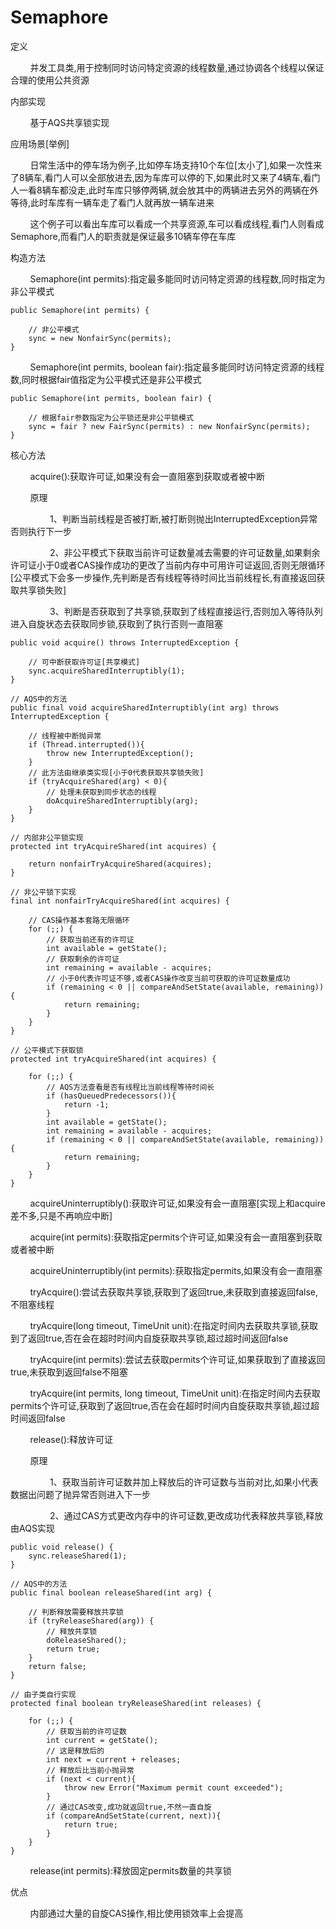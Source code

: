 # Semaphore
定义

&nbsp;&nbsp;&nbsp;&nbsp;&nbsp;&nbsp;&nbsp;&nbsp;并发工具类,用于控制同时访问特定资源的线程数量,通过协调各个线程以保证合理的使用公共资源

内部实现

&nbsp;&nbsp;&nbsp;&nbsp;&nbsp;&nbsp;&nbsp;&nbsp;基于AQS共享锁实现

应用场景[举例]

&nbsp;&nbsp;&nbsp;&nbsp;&nbsp;&nbsp;&nbsp;&nbsp;日常生活中的停车场为例子,比如停车场支持10个车位[太小了],如果一次性来了8辆车,看门人可以全部放进去,因为车库可以停的下,如果此时又来了4辆车,看门人一看8辆车都没走,此时车库只够停两辆,就会放其中的两辆进去另外的两辆在外等待,此时车库有一辆车走了看门人就再放一辆车进来

&nbsp;&nbsp;&nbsp;&nbsp;&nbsp;&nbsp;&nbsp;&nbsp;这个例子可以看出车库可以看成一个共享资源,车可以看成线程,看门人则看成Semaphore,而看门人的职责就是保证最多10辆车停在车库

构造方法

&nbsp;&nbsp;&nbsp;&nbsp;&nbsp;&nbsp;&nbsp;&nbsp;Semaphore(int permits):指定最多能同时访问特定资源的线程数,同时指定为非公平模式
```
public Semaphore(int permits) {
    
    // 非公平模式
    sync = new NonfairSync(permits);
}
```
&nbsp;&nbsp;&nbsp;&nbsp;&nbsp;&nbsp;&nbsp;&nbsp;Semaphore(int permits, boolean fair):指定最多能同时访问特定资源的线程数,同时根据fair值指定为公平模式还是非公平模式
```
public Semaphore(int permits, boolean fair) {

    // 根据fair参数指定为公平锁还是非公平锁模式
    sync = fair ? new FairSync(permits) : new NonfairSync(permits);
}
```
核心方法

&nbsp;&nbsp;&nbsp;&nbsp;&nbsp;&nbsp;&nbsp;&nbsp;acquire():获取许可证,如果没有会一直阻塞到获取或者被中断

&nbsp;&nbsp;&nbsp;&nbsp;&nbsp;&nbsp;&nbsp;&nbsp;原理

&nbsp;&nbsp;&nbsp;&nbsp;&nbsp;&nbsp;&nbsp;&nbsp;&nbsp;&nbsp;&nbsp;&nbsp;&nbsp;&nbsp;&nbsp;&nbsp;1、判断当前线程是否被打断,被打断则抛出InterruptedException异常否则执行下一步

&nbsp;&nbsp;&nbsp;&nbsp;&nbsp;&nbsp;&nbsp;&nbsp;&nbsp;&nbsp;&nbsp;&nbsp;&nbsp;&nbsp;&nbsp;&nbsp;2、非公平模式下获取当前许可证数量减去需要的许可证数量,如果剩余许可证小于0或者CAS操作成功的更改了当前内存中可用许可证返回,否则无限循环[公平模式下会多一步操作,先判断是否有线程等待时间比当前线程长,有直接返回获取共享锁失败]

&nbsp;&nbsp;&nbsp;&nbsp;&nbsp;&nbsp;&nbsp;&nbsp;&nbsp;&nbsp;&nbsp;&nbsp;&nbsp;&nbsp;&nbsp;&nbsp;3、判断是否获取到了共享锁,获取到了线程直接运行,否则加入等待队列进入自旋状态去获取同步锁,获取到了执行否则一直阻塞
```
public void acquire() throws InterruptedException {

    // 可中断获取许可证[共享模式]
    sync.acquireSharedInterruptibly(1);
}

// AQS中的方法
public final void acquireSharedInterruptibly(int arg) throws InterruptedException {

    // 线程被中断抛异常
    if (Thread.interrupted()){
        throw new InterruptedException();
    }
    // 此方法由继承类实现[小于0代表获取共享锁失败]
    if (tryAcquireShared(arg) < 0){
        // 处理未获取到同步状态的线程
        doAcquireSharedInterruptibly(arg);
    }
}

// 内部非公平锁实现
protected int tryAcquireShared(int acquires) {
        
    return nonfairTryAcquireShared(acquires);
}

// 非公平锁下实现
final int nonfairTryAcquireShared(int acquires) {
           
    // CAS操作基本套路无限循环 
    for (;;) {
        // 获取当前还有的许可证
        int available = getState();
        // 获取剩余的许可证
        int remaining = available - acquires;
        // 小于0代表许可证不够,或者CAS操作改变当前可获取的许可证数量成功
        if (remaining < 0 || compareAndSetState(available, remaining)){
            return remaining;
        }
    }
}

// 公平模式下获取锁
protected int tryAcquireShared(int acquires) {

    for (;;) {
        // AQS方法查看是否有线程比当前线程等待时间长
        if (hasQueuedPredecessors()){
            return -1;
        }
        int available = getState();
        int remaining = available - acquires;
        if (remaining < 0 || compareAndSetState(available, remaining)){
            return remaining;
        }
    }
}
```
&nbsp;&nbsp;&nbsp;&nbsp;&nbsp;&nbsp;&nbsp;&nbsp;acquireUninterruptibly():获取许可证,如果没有会一直阻塞[实现上和acquire差不多,只是不再响应中断]

&nbsp;&nbsp;&nbsp;&nbsp;&nbsp;&nbsp;&nbsp;&nbsp;acquire(int permits):获取指定permits个许可证,如果没有会一直阻塞到获取或者被中断

&nbsp;&nbsp;&nbsp;&nbsp;&nbsp;&nbsp;&nbsp;&nbsp;acquireUninterruptibly(int permits):获取指定permits,如果没有会一直阻塞

&nbsp;&nbsp;&nbsp;&nbsp;&nbsp;&nbsp;&nbsp;&nbsp;tryAcquire():尝试去获取共享锁,获取到了返回true,未获取到直接返回false,不阻塞线程

&nbsp;&nbsp;&nbsp;&nbsp;&nbsp;&nbsp;&nbsp;&nbsp;tryAcquire(long timeout, TimeUnit unit):在指定时间内去获取共享锁,获取到了返回true,否在会在超时时间内自旋获取共享锁,超过超时间返回false

&nbsp;&nbsp;&nbsp;&nbsp;&nbsp;&nbsp;&nbsp;&nbsp;tryAcquire(int permits):尝试去获取permits个许可证,如果获取到了直接返回true,未获取到返回false不阻塞

&nbsp;&nbsp;&nbsp;&nbsp;&nbsp;&nbsp;&nbsp;&nbsp;tryAcquire(int permits, long timeout, TimeUnit unit):在指定时间内去获取permits个许可证,获取到了返回true,否在会在超时时间内自旋获取共享锁,超过超时间返回false

&nbsp;&nbsp;&nbsp;&nbsp;&nbsp;&nbsp;&nbsp;&nbsp;release():释放许可证

&nbsp;&nbsp;&nbsp;&nbsp;&nbsp;&nbsp;&nbsp;&nbsp;原理

&nbsp;&nbsp;&nbsp;&nbsp;&nbsp;&nbsp;&nbsp;&nbsp;&nbsp;&nbsp;&nbsp;&nbsp;&nbsp;&nbsp;&nbsp;&nbsp;1、获取当前许可证数并加上释放后的许可证数与当前对比,如果小代表数据出问题了抛异常否则进入下一步

&nbsp;&nbsp;&nbsp;&nbsp;&nbsp;&nbsp;&nbsp;&nbsp;&nbsp;&nbsp;&nbsp;&nbsp;&nbsp;&nbsp;&nbsp;&nbsp;2、通过CAS方式更改内存中的许可证数,更改成功代表释放共享锁,释放由AQS实现
```
public void release() {
    sync.releaseShared(1);
}

// AQS中的方法
public final boolean releaseShared(int arg) {
    
    // 判断释放需要释放共享锁
    if (tryReleaseShared(arg)) {
        // 释放共享锁
        doReleaseShared();
        return true;
    }
    return false;
}

// 由子类自行实现
protected final boolean tryReleaseShared(int releases) {

    for (;;) {
        // 获取当前的许可证数
        int current = getState();
        // 这是释放后的
        int next = current + releases;
        // 释放后比当前小抛异常
        if (next < current){
            throw new Error("Maximum permit count exceeded");
        }
        // 通过CAS改变,成功就返回true,不然一直自旋
        if (compareAndSetState(current, next)){
            return true;
        }
    }
}
```
&nbsp;&nbsp;&nbsp;&nbsp;&nbsp;&nbsp;&nbsp;&nbsp;release(int permits):释放固定permits数量的共享锁

优点

&nbsp;&nbsp;&nbsp;&nbsp;&nbsp;&nbsp;&nbsp;&nbsp;内部通过大量的自旋CAS操作,相比使用锁效率上会提高